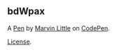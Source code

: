 bdWpax
------


A [Pen](http://codepen.io/manwize/pen/bdWpax) by [Marvin Little](http://codepen.io/manwize) on [CodePen](http://codepen.io/).

[License](http://codepen.io/manwize/pen/bdWpax/license).